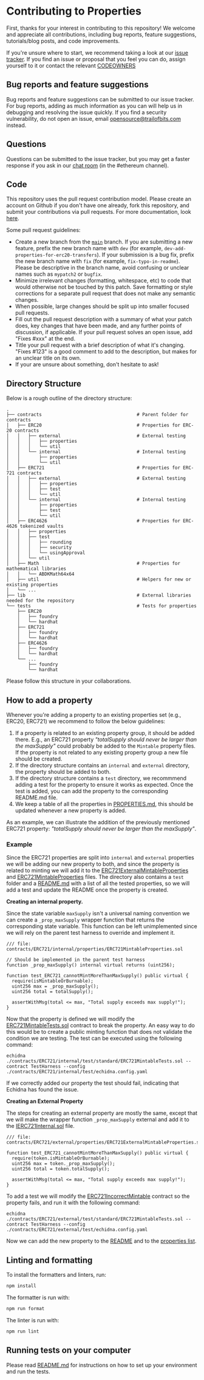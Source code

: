 # Contributing to Properties

First, thanks for your interest in contributing to this repository! We welcome and appreciate all contributions, including bug reports, feature suggestions, tutorials/blog posts, and code improvements.

If you're unsure where to start, we recommend taking a look at our [issue tracker](https://github.com/crytic/properties/issues). If you find an issue or proposal that you feel you can do, assign yourself to it or contact the relevant [CODEOWNERS](CODEOWNERS)

## Bug reports and feature suggestions

Bug reports and feature suggestions can be submitted to our issue tracker. For bug reports, adding as much information as you can will help us in debugging and resolving the issue quickly. If you find a security vulnerability, do not open an issue, email opensource@trailofbits.com instead.

## Questions

Questions can be submitted to the issue tracker, but you may get a faster response if you ask in our [chat room](https://slack.empirehacking.nyc) (in the #ethereum channel).

## Code

This repository uses the pull request contribution model. Please create an account on Github if you don't have one already, fork this repository, and submit your contributions via pull requests. For more documentation, look [here](https://guides.github.com/activities/forking/).

Some pull request guidelines:

- Create a new branch from the [`main`](https://github.com/crytic/properties/tree/main) branch. If you are submitting a new feature, prefix the new branch name with `dev` (for example, `dev-add-properties-for-erc20-transfers`). If your submission is a bug fix, prefix the new branch name with `fix` (for example, `fix-typo-in-readme`). Please be descriptive in the branch name, avoid confusing or unclear names such as `mypatch2` or `bugfix`.
- Minimize irrelevant changes (formatting, whitespace, etc) to code that would otherwise not be touched by this patch. Save formatting or style corrections for a separate pull request that does not make any semantic changes.
- When possible, large changes should be split up into smaller focused pull requests.
- Fill out the pull request description with a summary of what your patch does, key changes that have been made, and any further points of discussion, if applicable. If your pull request solves an open issue, add "Fixes #xxx" at the end.
- Title your pull request with a brief description of what it's changing. "Fixes #123" is a good comment to add to the description, but makes for an unclear title on its own.
- If your are unsure about something, don't hesitate to ask!

## Directory Structure

Below is a rough outline of the directory structure:

```text
.
├── contracts                                   # Parent folder for contracts
│   ├── ERC20                                   # Properties for ERC-20 contracts
│   │   ├── external                            # External testing
│   │   │   ├── properties
│   │   │   └── util
│   │   └── internal                            # Internal testing
│   │       ├── properties
│   │       └── util
│   ├── ERC721                                  # Properties for ERC-721 contracts
│   │   ├── external                            # External testing
│   │   │   ├── properties
│   │   │   ├── test
│   │   │   └── util
│   │   └── internal                            # Internal testing
│   │       ├── properties
│   │       ├── test
│   │       └── util
│   ├── ERC4626                                 # Properties for ERC-4626 tokenized vaults
│   │   ├── properties
│   │   ├── test
│   │   │   ├── rounding
│   │   │   ├── security
│   │   │   └── usingApproval
│   │   └── util
│   ├── Math                                    # Properties for mathematical libraries
│   │   └── ABDKMath64x64
│   ├── util                                    # Helpers for new or existing properties
│   └── ...
├── lib                                         # External libraries needed for the repository
└── tests                                       # Tests for properties
    ├── ERC20
    │   ├── foundry
    │   └── hardhat
    ├── ERC721
    │   ├── foundry
    │   └── hardhat
    ├── ERC4626
    │   ├── foundry
    │   └── hardhat
    └── ...
        ├── foundry
        └── hardhat
```

Please follow this structure in your collaborations.

## How to add a property

Whenever you're adding a property to an existing properties set (e.g., ERC20, ERC721) we recommend to follow the below guidelines:
1. If a property is related to an existing property group, it should be added there. E.g., an ERC721 property *"totalSupply should never be larger than the maxSupply"* could probably be added to the `Mintable` property files. If the property is not related to any existing property group a new file should be created.
2. If the directory structure contains an `internal` and `external` directory, the property should be added to both.
3. If the directory structure contains a `test` directory, we recommmend adding a test for the property to ensure it works as expected. Once the test is added, you can add the property to the corresponding README.md file.
4. We keep a table of all the properties in [PROPERTIES.md](https://github.com/crytic/properties/blob/main/PROPERTIES.md), this should be updated whenever a new property is added.

As an example, we can illustrate the addition of the previously mentioned ERC721 property: *"totalSupply should never be larger than the maxSupply"*.

### Example
Since the ERC721 properties are split into `internal` and `external` properties we will be adding our new property to both, and since the property is related to minting we will add it to the [ERC721ExternalMintableProperties](https://github.com/crytic/properties/blob/main/contracts/ERC721/external/properties/ERC721ExternalMintableProperties.sol) and [ERC721MintableProperties](https://github.com/crytic/properties/blob/main/contracts/ERC721/internal/properties/ERC721MintableProperties.sol) files. The directory also contains a `test` folder and a [README.md](https://github.com/crytic/properties/blob/main/contracts/ERC721/README.md) with a list of all the tested properties, so we will add a test and update the README once the property is created.

**Creating an internal property.**

Since the state variable `maxSupply` isn't a universal naming convention we can create a `_prop_maxSupply` wrapper function that returns the corresponding state variable. This function can be left unimplemented since we will rely on the parent test harness to override and implement it.

```solidity
/// file: contracts/ERC721/internal/properties/ERC721MintableProperties.sol

// Should be implemented in the parent test harness
function _prop_maxSupply() internal virtual returns (uint256); 

function test_ERC721_cannotMintMoreThanMaxSupply() public virtual {
  require(isMintableOrBurnable);
  uint256 max = _prop_maxSupply();
  uint256 total = totalSupply();

  assertWithMsg(total <= max, "Total supply exceeds max supply!");
}
```

Now that the property is defined we will modify the [ERC721MintableTests.sol](https://github.com/crytic/properties/blob/main/contracts/ERC721/internal/test/standard/ERC721MintableTests.sol) contract to break the property. An easy way to do this would be to create a public minting function that does not validate the condition we are testing. The test can be executed using the following command:
```
echidna ./contracts/ERC721/internal/test/standard/ERC721MintableTests.sol --contract TestHarness --config ./contracts/ERC721/internal/test/echidna.config.yaml
```

If we correctly added our property the test should fail, indicating that Echidna has found the issue.

**Creating an External Property**

The steps for creating an external property are mostly the same, except that we will make the wrapper function `_prop_maxSupply` external and add it to the [IERC721Internal.sol](https://github.com/crytic/properties/blob/main/contracts/ERC721/util/IERC721Internal.sol) file.
```
/// file: contracts/ERC721/external/properties/ERC721ExternalMintableProperties.sol

function test_ERC721_cannotMintMoreThanMaxSupply() public virtual {
  require(token.isMintableOrBurnable);
  uint256 max = token._prop_maxSupply();
  uint256 total = token.totalSupply();

  assertWithMsg(total <= max, "Total supply exceeds max supply!");
}
```

To add a test we will modify the [ERC721IncorrectMintable](https://github.com/crytic/properties/blob/main/contracts/ERC721/external/util/ERC721IncorrectMintable.sol) contract so the property fails, and run it with the following command:

```
echidna ./contracts/ERC721/external/test/standard/ERC721MintableTests.sol --contract TestHarness --config ./contracts/ERC721/external/test/echidna.config.yaml
```

Now we can add the new property to the [README](https://github.com/crytic/properties/blob/main/contracts/ERC721/README.md) and to the [properties list](https://github.com/crytic/properties/blob/main/PROPERTIES.md).

## Linting and formatting

To install the formatters and linters, run:

```bash
npm install
```

The formatter is run with:

```bash
npm run format
```

The linter is run with:

```bash
npm run lint
```

## Running tests on your computer

Please read [README.md](README.md) for instructions on how to set up your environment and run the tests.
